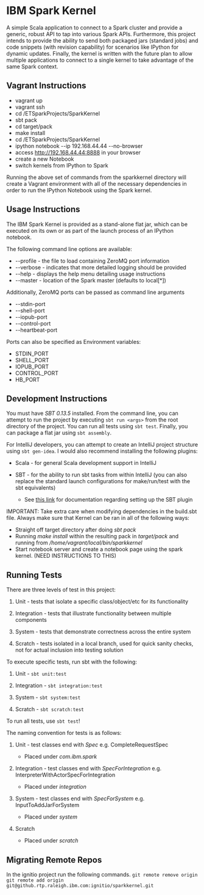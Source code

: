 IBM Spark Kernel
================

A simple Scala application to connect to a Spark cluster and provide a generic,
robust API to tap into various Spark APIs. Furthermore, this project intends to
provide the ability to send both packaged jars (standard jobs) and code
snippets (with revision capability) for scenarios like IPython for dynamic
updates. Finally, the kernel is written with the future plan to allow multiple
applications to connect to a single kernel to take advantage of the same
Spark context.

Vagrant Instructions
--------------------

* vagrant up
* vagrant ssh
* cd /ETSparkProjects/SparkKernel
* sbt pack
* cd target/pack
* make install
* cd /ETSparkProjects/SparkKernel
* ipython notebook --ip 192.168.44.44 --no-browser
* access http://192.168.44.44:8888 in your browser
* create a new Notebook
* switch kernels from IPython to Spark

Running the above set of commands from the sparkkernel directory will create a Vagrant
environment with all of the necessary dependencies in order to run the IPython Notebook
using the Spark kernel. 

Usage Instructions
------------------

The IBM Spark Kernel is provided as a stand-alone flat jar, which can be
executed on its own or as part of the launch process of an IPython notebook.

The following command line options are available:

* --profile <file> - the file to load containing ZeroMQ port information
* --verbose - indicates that more detailed logging should be provided
* --help - displays the help menu detailing usage instructions
* --master - location of the Spark master (defaults to local[*])

Additionally, ZeroMQ ports can be passed as command line arguments

* --stdin-port <port>
* --shell-port <port>
* --iopub-port <port>
* --control-port <port>
* --heartbeat-port <port>

Ports can also be specified as Environment variables:

* STDIN_PORT
* SHELL_PORT
* IOPUB_PORT
* CONTROL_PORT
* HB_PORT

Development Instructions
------------------------

You must have *SBT 0.13.5* installed. From the command line, you can attempt to
run the project by executing `sbt run <args>` from the root directory of the
project. You can run all tests using `sbt test`. Finally, you can package a
flat jar using `sbt assembly`.

For IntelliJ developers, you can attempt to create an IntelliJ project
structure using `sbt gen-idea`. I would also recommend installing the following
plugins:

* Scala - for general Scala development support in IntelliJ

* SBT - for the ability to run sbt tasks from within IntelliJ (you can also
        replace the standard launch configurations for make/run/test with the
        sbt equivalents)

    * See [this link](https://github.com/orfjackal/idea-sbt-plugin/wiki) for
      documentation regarding setting up the SBT plugin

IMPORTANT:
Take extra care when modifying dependencies in the build.sbt file. Always make sure that Kernel can be ran in all of
the following ways:

* Straight off target directory after doing _sbt pack_
* Running _make install_ within the resulting pack in _target/pack_ and running from _/home/vagrant/local/bin/sparkkernel_
* Start notebook server and create a notebook page using the spark kernel. (NEED INSTRUCTIONS TO THIS)

Running Tests
-------------

There are three levels of test in this project:

1. Unit - tests that isolate a specific class/object/etc for its functionality

2. Integration - tests that illustrate functionality between multiple
   components

3. System - tests that demonstrate correctness across the entire system

4. Scratch - tests isolated in a local branch, used for quick sanity checks,
   not for actual inclusion into testing solution

To execute specific tests, run sbt with the following:

1. Unit - `sbt unit:test`

2. Integration - `sbt integration:test`

3. System - `sbt system:test`

4. Scratch - `sbt scratch:test`

To run all tests, use `sbt test`!

The naming convention for tests is as follows:

1. Unit - test classes end with _Spec_
   e.g. CompleteRequestSpec
    * Placed under _com.ibm.spark_

2. Integration - test classes end with _SpecForIntegration_
   e.g. InterpreterWithActorSpecForIntegration
    * Placed under _integration_

3. System - test classes end with _SpecForSystem_
   e.g. InputToAddJarForSystem
    * Placed under _system_

4. Scratch
    * Placed under _scratch_

Migrating Remote Repos
----------------------
In the ignitio project run the following commands.
`git remote remove origin`
`git remote add origin git@github.rtp.raleigh.ibm.com:ignitio/sparkkernel.git`
